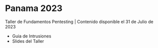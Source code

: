 # Panama 2023
Taller de Fundamentos Pentesting | Contenido disponible el 31 de Julio de 2023
* Guia de Intrusiones
* Slides del Taller
